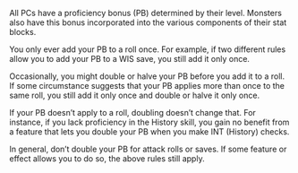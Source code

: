All PCs have a proficiency bonus (PB) determined by their level. Monsters also have this bonus incorporated into the various components of their stat blocks.

You only ever add your PB to a roll once. For example, if two different rules allow you to add your PB to a WIS save, you still add it only once.

Occasionally, you might double or halve your PB before you add it to a roll. If some circumstance suggests that your PB applies more than once to the same roll, you still add it only once and double or halve it only once.

If your PB doesn’t apply to a roll, doubling doesn’t change that. For instance, if you lack proficiency in the History skill, you gain no benefit from a feature that lets you double your PB when you make INT (History) checks.

In general, don’t double your PB for attack rolls or saves. If some feature or effect allows you to do so, the above rules still apply.